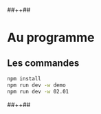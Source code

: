 <!-- .slide: class="tc-multiple-columns with-code" -->

##++##

# Au programme

## Les commandes

```bash
npm install
npm run dev -w demo
npm run dev -w 02.01
```
##++##
